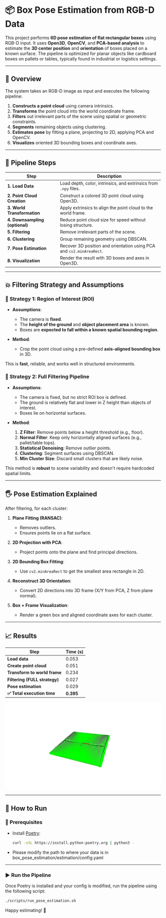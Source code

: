 # 📦 Box Pose Estimation from RGB-D Data

This project performs **6D pose estimation of flat rectangular boxes** using RGB-D input. It uses **Open3D**, **OpenCV**, and **PCA-based analysis** to estimate the **3D center position** and **orientation** of boxes placed on a known surface. The pipeline is optimized for planar objects like cardboard boxes on pallets or tables, typically found in industrial or logistics settings.

---

## 🧠 Overview

The system takes an RGB-D image as input and executes the following pipeline:

1. **Constructs a point cloud** using camera intrinsics.
2. **Transforms** the point cloud into the world coordinate frame.
3. **Filters** out irrelevant parts of the scene using spatial or geometric constraints.
4. **Segments** remaining objects using clustering.
5. **Estimates pose** by fitting a plane, projecting to 2D, applying PCA and OpenCV.
6. **Visualizes** oriented 3D bounding boxes and coordinate axes.

---

## 🔄 Pipeline Steps

| Step                           | Description                                                          |
| ------------------------------ | -------------------------------------------------------------------- |
| **1. Load Data**               | Load depth, color, intrinsics, and extrinsics from `.npy` files.     |
| **2. Point Cloud Creation**    | Construct a colored 3D point cloud using Open3D.                     |
| **3. World Transformation**    | Apply extrinsics to align the point cloud to the world frame.        |
| **4. Downsampling (optional)** | Reduce point cloud size for speed without losing structure.          |
| **5. Filtering**               | Remove irrelevant parts of the scene.                                |
| **6. Clustering**              | Group remaining geometry using DBSCAN.                               |
| **7. Pose Estimation**         | Recover 3D position and orientation using PCA and `cv2.minAreaRect`. |
| **8. Visualization**           | Render the result with 3D boxes and axes in Open3D.                  |

---

## 💥 Filtering Strategy and Assumptions

### 🔹 Strategy 1: Region of Interest (ROI)

* **Assumptions**:

  * The camera is **fixed**.
  * The **height of the ground** and **object placement area** is known.
  * Boxes are **expected to fall within a known spatial bounding region**.

* **Method**:

  * Crop the point cloud using a pre-defined **axis-aligned bounding box** in 3D.

This is **fast**, reliable, and works well in structured environments.

### 🔹 Strategy 2: Full Filtering Pipeline

* **Assumptions**:

  * The camera is fixed, but no strict ROI box is defined.
  * The ground is relatively flat and lower in Z height than objects of interest.
  * Boxes lie on horizontal surfaces.

* **Method**:

  1. **Z Filter**: Remove points below a height threshold (e.g., floor).
  2. **Normal Filter**: Keep only horizontally aligned surfaces (e.g., pallet/table tops).
  3. **Statistical Denoising**: Remove outlier points.
  4. **Clustering**: Segment surfaces using DBSCAN.
  5. **Min Cluster Size**: Discard small clusters that are likely noise.

This method is **robust** to scene variability and doesn't require hardcoded spatial limits.

---

## 🖐️ Pose Estimation Explained

After filtering, for each cluster:

1. **Plane Fitting (RANSAC)**:

   * Removes outliers.
   * Ensures points lie on a flat surface.

2. **2D Projection with PCA**:

   * Project points onto the plane and find principal directions.

3. **2D Bounding Box Fitting**:

   * Use `cv2.minAreaRect` to get the smallest area rectangle in 2D.

4. **Reconstruct 3D Orientation**:

   * Convert 2D directions into 3D frame (X/Y from PCA, Z from plane normal).

5. **Box + Frame Visualization**:

   * Render a green box and aligned coordinate axes for each cluster.

---

## 📈 Results

| Step                          | Time (s)  |
| ----------------------------- | --------- |
| **Load data**                 | 0.053     |
| **Create point cloud**        | 0.051     |
| **Transform to world frame**  | 0.234     |
| **Filtering (FULL strategy)** | 0.027     |
| **Pose estimation**           | 0.029     |
| **✅ Total execution time**    | **0.395** |

![Alt text](result.png)

---

## 🚀 How to Run

### 🔧 Prerequisites

- Install [Poetry](https://python-poetry.org/docs/#installation):

   ```bash
   curl -sSL https://install.python-poetry.org | python3 -
   ```
- Please modify the path to where your data is in box_pose_estimation/estimation/config.yaml

---

### ▶️ Run the Pipeline

Once Poetry is installed and your config is modified, run the pipeline using the following script:

```bash
./scripts/run_pose_estimation.sh
```


Happy estimating! 🚀
